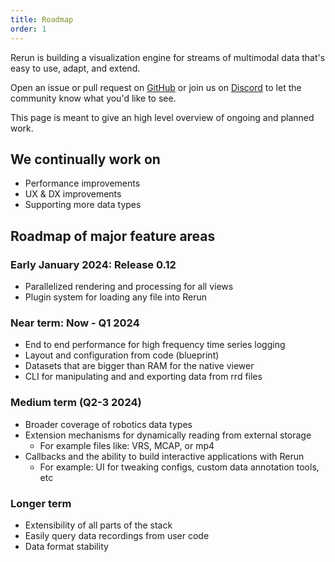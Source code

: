 ```yaml
---
title: Roadmap
order: 1
---
```

Rerun is building a visualization engine for streams of multimodal data that's easy to use, adapt, and extend.

Open an issue or pull request on [GitHub](https://github.com/rerun-io/rerun) or join us on [Discord](https://discord.gg/PXtCgFBSmH) to let the community know what you'd like to see.


This page is meant to give an high level overview of ongoing and planned work.

## We continually work on
- Performance improvements
- UX & DX improvements
- Supporting more data types

## Roadmap of major feature areas

### Early January 2024: Release 0.12
- Parallelized rendering and processing for all views
- Plugin system for loading any file into Rerun

### Near term: Now - Q1 2024
- End to end performance for high frequency time series logging
- Layout and configuration from code (blueprint)
- Datasets that are bigger than RAM for the native viewer
- CLI for manipulating and and exporting data from rrd files

### Medium term (Q2-3 2024)
- Broader coverage of robotics data types
- Extension mechanisms for dynamically reading from external storage
    - For example files like: VRS, MCAP, or mp4
- Callbacks and the ability to build interactive applications with Rerun
    - For example: UI for tweaking configs, custom data annotation tools, etc

### Longer term
- Extensibility of all parts of the stack
- Easily query data recordings from user code
- Data format stability
